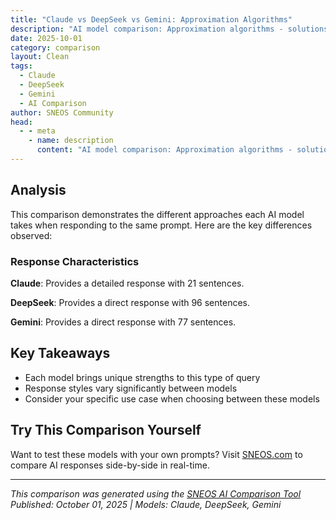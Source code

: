 ```yaml
---
title: "Claude vs DeepSeek vs Gemini: Approximation Algorithms"
description: "AI model comparison: Approximation algorithms - solutions for intractable problems..."
date: 2025-10-01
category: comparison
layout: Clean
tags:
  - Claude
  - DeepSeek
  - Gemini
  - AI Comparison
author: SNEOS Community
head:
  - - meta
    - name: description
      content: "AI model comparison: Approximation algorithms - solutions for intractable problems..."
---
```


<ChatComparison
  title="Claude vs DeepSeek vs Gemini: Approximation Algorithms"
  prompt="Approximation algorithms - solutions for intractable problems"
  :responses='{
    "Claude": "# Approximation Algorithms for Intractable Problems\n\nApproximation algorithms provide practical solutions for NP-hard optimization problems where finding exact solutions is computationally infeasible.\n\n## Core Concepts\n\n### Approximation Ratio\nFor a minimization problem, an algorithm has approximation ratio \u03C1 if:\n\u0060\u0060\u0060\nALG(I) \u2264 \u03C1 \u00D7 OPT(I)\n\u0060\u0060\u0060\nwhere ALG(I) is the algorithm\u0027s solution and OPT(I) is the optimal solution.\n\n## Classic Approximation Algorithms\n\n### 1. Vertex Cover (2-Approximation)\n\n\u0060\u0060\u0060python\ndef vertex_cover_2approx(graph):\n    \u0022\u0022\u0022\n    2-approximation for minimum vertex cover\n    \u0022\u0022\u0022\n    cover = set()\n    edges = set(graph.edges())\n    \n    while edges:\n        # Pick any edge (u, v)\n        u, v = edges.pop()\n        \n        # Add both vertices to cover\n        cover.add(u)\n        cover.add(v)\n        \n        # Remove all edges incident to u or v\n        edges = {(x, y) for (x, y) in edges \n                if x not in {u, v} and y not in {u, v}}\n    \n    return cover\n\n# Analysis: Any edge forces at least one endpoint in optimal solution\n# Our algorithm picks at most 2 vertices per edge in optimal cover\n\u0060\u0060\u0060\n\n### 2. Traveling Salesman Problem (2-Approximation for Metric TSP)\n\n\u0060\u0060\u0060python\nimport networkx as nx\nfrom collections import defaultdict\n\ndef tsp_mst_approximation(graph):\n    \u0022\u0022\u0022\n    2-approximation for metric TSP using MST\n    \u0022\u0022\u0022\n    # Step 1: Find minimum spanning tree\n    mst = nx.minimum_spanning_tree(graph)\n    \n    # Step 2: Find Eulerian circuit in doubled MST\n    doubled_mst = nx.MultiGraph()\n    for u, v, data in mst.edges(data=True):\n        doubled_mst.add_edge(u, v, **data)\n        doubled_mst.add_edge(v, u, **data)\n    \n    # Step 3: Find Eulerian tour\n    eulerian_tour = list(nx.eulerian_circuit(doubled_mst))\n    \n    # Step 4: Convert to Hamiltonian by shortcutting\n    visited = set()\n    hamiltonian_tour = []\n    \n    for u, v in eulerian_tour:\n        if u not in visited:\n            hamiltonian_tour.append(u)\n            visited.add(u)\n    \n    # Close the tour\n    if hamiltonian_tour:\n        hamiltonian_tour.append(hamiltonian_tour[0])\n    \n    return hamiltonian_tour\n\ndef tour_cost(graph, tour):\n    \u0022\u0022\u0022Calculate total cost of tour\u0022\u0022\u0022\n    return sum(graph[tour[i]][tour[i\u002B1]][\u0027weight\u0027] \n              for i in range(len(tour)-1))\n\u0060\u0060\u0060\n\n### 3. Set Cover (Greedy ln n-Approximation)\n\n\u0060\u0060\u0060python\ndef set_cover_greedy(universe, sets):\n    \u0022\u0022\u0022\n    Greedy approximation for set cover\n    Approximation ratio: ln|U| \u002B 1\n    \u0022\u0022\u0022\n    uncovered = set(universe)\n    solution = []\n    set_list = [(i, s) for i, s in enumerate(sets)]\n    \n    while uncovered:\n        # Find set that covers most uncovered elements\n        best_set = max(set_list, \n                      key=lambda x: len(x[1] \u0026 uncovered))\n        \n        if len(best_set[1] \u0026 uncovered) == 0:\n            break\n            \n        solution.append(best_set[0])\n        uncovered -= best_set[1]\n        set_list.remove(best_set)\n    \n    return solution\n\n# Example usage\nuniverse = {1, 2, 3, 4, 5}\nsets = [\n    {1, 2, 3},\n    {2, 4},\n    {3, 4},\n    {4, 5}\n]\ncover = set_cover_greedy(universe, sets)\n\u0060\u0060\u0060\n\n### 4. Kn",
    "DeepSeek": "Of course. This is a fantastic and fundamental topic in computer science. Let\u0027s break down what approximation algorithms are, why we need them, and how they work.\n\n### 1. The Core Problem: Intractability\n\nMany important computational problems are **NP-Hard**. This means:\n\n*   There is no known algorithm that can solve them *exactly* in polynomial time for all cases.\n*   If P \u2260 NP (a major unsolved problem in CS), then no such efficient exact algorithm *can* exist.\n\n**Examples of such problems include:**\n*   **Traveling Salesperson Problem (TSP):** Find the shortest route visiting all cities exactly once and returning to the start.\n*   **Vertex Cover:** Find the smallest set of vertices in a graph such that every edge is \u0022covered\u0022 (touches at least one vertex in the set).\n*   **Set Cover:** Given a universe of elements and a collection of sets, find the smallest number of sets whose union is the entire universe.\n*   **Knapsack Problem:** Select a set of items with the highest total value without exceeding a weight capacity.\n\nWhen we can\u0027t find the *perfect* solution in a reasonable time, we turn to approximations.\n\n### 2. What is an Approximation Algorithm?\n\nAn **approximation algorithm** is a polynomial-time algorithm for an NP-Hard problem that produces a solution that is *guaranteed* to be within a certain factor of the optimal solution.\n\nThe key idea is to **sacrifice optimality for speed**. We accept a \u0022good enough\u0022 solution that we can find quickly.\n\n### 3. Key Concepts: Performance Ratio and Approximation Schemes\n\n#### **Performance Ratio (Approximation Ratio)**\n\nThis is the primary measure of an approximation algorithm\u0027s quality. It defines a bound on how far the algorithm\u0027s solution can be from the optimal one.\n\nFor a **minimization problem** (like TSP or Vertex Cover):\n*   Let \u0060ALG\u0060 be the cost of our algorithm\u0027s solution.\n*   Let \u0060OPT\u0060 be the cost of the optimal solution.\n*   The algorithm has an **approximation ratio** of \u0060\u03C1\u0060 if for all inputs, \u0060ALG \u2264 \u03C1 * OPT\u0060.\n\nFor a **maximization problem** (like Knapsack):\n*   The algorithm has an **approximation ratio** of \u0060\u03C1\u0060 if for all inputs, \u0060ALG \u2265 \u03C1 * OPT\u0060.\n\nHere, \u0060\u03C1\u0060 is always greater than or equal to 1. The closer \u0060\u03C1\u0060 is to 1, the better the approximation.\n\n#### **Polynomial-Time Approximation Scheme (PTAS)**\n\nA PTAS is a family of algorithms that takes an additional parameter \u0060\u03B5 \u003E 0\u0060. For any fixed \u0060\u03B5\u0060, the algorithm runs in polynomial time (though the runtime might explode as \u0060\u03B5\u0060 gets smaller, e.g., \u0060O(n^(1/\u03B5))\u0060) and produces a solution within a factor \u0060(1 \u002B \u03B5)\u0060 of optimal.\n\nThis is very powerful because you can get arbitrarily close to the optimal solution by tuning \u0060\u03B5\u0060.\n\nAn **Fully Polynomial-Time Approximation Scheme (FPTAS)** is even better: its runtime is polynomial in both the input size \u0060n\u0060 and \u0060(1/\u03B5)\u0060.\n\n---\n\n### 4. Classic Examples\n\nLet\u0027s look at some famous approximation algorithms.\n\n#### **Example 1: Vertex Cover (Minimization Problem)**\n\n*   **Problem:** Find the smallest set of vertices that covers all edges.\n*   **Greedy Approximation Algorithm:**\n    1.  While there are edges left in the graph:\n    2.  Pick an arbitrary edge \u0060(u, v)\u0060.\n    3.  Add both \u0060u\u0060 and \u0060v\u0060 to the vertex cover.\n    4.  Remove all edges incident to \u0060u\u0060 or \u0060v\u0060 from the graph.\n*   **Analysis:**\n    *   The set of edges we pick is guaranteed to be a matching (no two edges share a vertex).\n    *   Any vertex cover must include *at least one* vertex from each of these edges.\n    *   Our algorithm picks *both* vertices, so its solution is at most twice the size of the optimal cover.\n*   **Approximation Ratio:** **2**. This is a simple, constant-factor approximation.\n\n#### **Example 2: Traveling Salesperson Problem (TSP)**\n\nWe must make a crucial assumption: The cost function satisfies the **Triangle Inequality** (i.e., going from A to C is never more expensive than going from A to B to C). Without this, no constant-factor approximation is possible.\n\n*   **Problem:** Find the shortest tour visiting all cities.\n*   **2-Approximation Algorithm (using MST):**\n    1.  Find a **Minimum Spanning Tree (MST)** of the graph representing the cities. (This can be done efficiently with Prim\u0027s or Kruskal\u0027s algorithm).\n    2.  Perform a **Depth-First Search (DFS)** traversal of the MST. This traversal will visit every city, but it will backtrack, visiting some cities multiple times.\n    3.  Create the final tour by listing the cities in the order they were *first visited* during the DFS. This shortcutting is possible because of the triangle inequality and only decreases the cost.\n*   **Analysis:**\n    *   The cost of the MST is less than the cost of the optimal TSP tour (because removing one edge from the tour gives a spanning tree).\n    *   The DFS walk traverses every edge twice, so its cost is \u00602 * MST\u0060.\n    *   The shortcut tour has a cost less than or equal to the DFS walk due to the triangle inequality.\n    *   Therefore, \u0060ALG \u2264 2 * MST \u2264 2 * OPT\u0060.\n*   **Approximation Ratio:** **2**. A more complex algorithm (Christofides\u0027) achieves a **3/2**-approximation.\n\n#### **Example 3: Knapsack Problem (Maximization Problem)**\n\n*   **Problem:** Maximize the value of items in a knapsack without exceeding its weight capacity.\n*   **Dynamic Programming Solution:** There is a classic DP solution that runs in \u0060O(n * W)\u0060 time, where \u0060W\u0060 is the capacity. This is *pseudo-polynomial* because it depends on the magnitude of \u0060W\u0060, not just the input size \u0060n\u0060. If \u0060W\u0060 is huge, this is too slow.\n*   **FPTAS for Knapsack:**\n    1.  Let \u0060v_max\u0060 be the highest value among the items.\n    2.  Choose a scaling factor \u0060K = (\u03B5 * v_max) / n\u0060.\n    3.  For each item, create a new, scaled-down value: \u0060v\u0027_i = floor(v_i / K)\u0060.\n    4.  Run the dynamic programming algorithm on the items with the *scaled values* \u0060v\u0027_i\u0060 and the original weights. The maximum state in the DP table will now be \u0060~ n * (v_max / K) = n^2 / \u03B5\u0060, which is polynomial in \u0060n\u0060 and \u00601/\u03B5\u0060.\n    5.  The solution found using the scaled values is our approximate solution.\n*   **Analysis:** This scheme cleverly reduces the range of possible values, making the DP efficient. The solution it returns has a value of at least \u0060(1 - \u03B5) * OPT\u0060.\n*   **Approximation Ratio:** It\u0027s an **FPTAS**, so for any \u0060\u03B5 \u003E 0\u0060, it gives a \u0060(1 - \u03B5)\u0060-approximation in polynomial time.\n\n### 5. The Limits of Approximation\n\nNot all NP-Hard problems can be approximated equally well. For some problems, like the general TSP (without the triangle inequality), it has been proven that **no constant-factor approximation algorithm exists** unless P = NP. This is part of a rich theory that classifies problems based on their approximability.\n\n### Summary\n\n| Concept | Description | Goal |\n| :--- | :--- | :--- |\n| **Approximation Algorithm** | A fast algorithm for an NP-Hard problem that gives a provably \u0022good\u0022 solution. | Find a near-optimal solution in polynomial time. |\n| **Approximation Ratio (\u03C1)** | A guarantee on how close the solution is to the optimal one. | Minimize \u0060\u03C1\u0060 (get it as close to 1 as possible). |\n| **PTAS / FPTAS** | A family of algorithms that can get arbitrarily close to the optimal solution. | Achieve a \u0060(1\u002B\u03B5)\u0060-approximation for any \u0060\u03B5\u003E0\u0060. |\n\nIn essence, approximation algorithms are the essential toolkit for dealing with computational intractability, allowing us to solve massively complex problems in the real world where \u0022good enough\u0022 is not just acceptable, but necessary.",
    "Gemini": "You\u0027re absolutely right! Approximation algorithms are crucial tools for tackling **intractable problems**.  Let\u0027s break down why and how they work:\n\n**What are Intractable Problems?**\n\n*   **NP-Hard and NP-Complete Problems:** These problems are believed to be very difficult to solve exactly in polynomial time (i.e., the time to find the optimal solution grows exponentially with the size of the input).  Examples include:\n    *   Traveling Salesperson Problem (TSP): Finding the shortest route that visits a set of cities and returns to the starting city.\n    *   Knapsack Problem: Determining the most valuable items to include in a knapsack without exceeding its weight capacity.\n    *   Set Cover: Finding the smallest collection of sets that cover all elements in a universe.\n    *   Vertex Cover: Finding the smallest set of vertices in a graph such that every edge has at least one endpoint in the set.\n    *   Clique Problem: Finding the largest complete subgraph within a larger graph.\n    *   Integer Linear Programming (ILP): A generalization of linear programming where the variables are restricted to be integers.\n*   **Problems with Exponential Time Exact Algorithms:** Some problems have exact algorithms, but the time complexity is so high (e.g., O(2\u003Csup\u003En\u003C/sup\u003E)) that they\u0027re impractical for large input sizes.\n*   **Problems with Large Input Sizes:**  Even if a problem has a polynomial-time algorithm, the constants in the polynomial might be so large that it\u0027s still too slow for real-world instances.\n\n**Why Use Approximation Algorithms?**\n\nWhen finding the *absolute best* solution is too costly (in terms of time or resources), approximation algorithms offer a practical alternative:\n\n*   **Guaranteed Performance:**  Instead of finding the optimal solution, they find a solution that is *provably close* to optimal.  This guarantee is expressed as an **approximation ratio**.\n*   **Polynomial Time:** They typically run in polynomial time, making them feasible for large instances.\n*   **Trade-off:** They sacrifice optimality for speed and efficiency. The goal is to find a balance between solution quality and computational cost.\n\n**Key Concepts of Approximation Algorithms**\n\n1.  **Approximation Ratio (or Approximation Factor):** This is the most important concept.  It defines how good the approximate solution is compared to the optimal solution.\n\n    *   **Minimization Problems:** (e.g., TSP, Vertex Cover)\n        *   Let \u0060ALG\u0060 be the cost of the solution found by the approximation algorithm.\n        *   Let \u0060OPT\u0060 be the cost of the optimal solution.\n        *   The approximation ratio, \u0060\u03C1\u0060, is such that \u0060ALG / OPT \u2264 \u03C1\u0060.  This means the approximate solution is at most \u0060\u03C1\u0060 times worse than the optimal solution.  We want \u0060\u03C1\u0060 to be as close to 1 as possible.  A \u0060\u03C1\u0060-approximation algorithm guarantees a solution that is no more than \u0060\u03C1\u0060 times the optimal solution.\n\n    *   **Maximization Problems:** (e.g., Knapsack, Max Cut)\n        *   Let \u0060ALG\u0060 be the value of the solution found by the approximation algorithm.\n        *   Let \u0060OPT\u0060 be the value of the optimal solution.\n        *   The approximation ratio, \u0060\u03C1\u0060, is such that \u0060ALG / OPT \u2265 \u03C1\u0060.  This means the approximate solution is at least \u0060\u03C1\u0060 times as good as the optimal solution.  We want \u0060\u03C1\u0060 to be as close to 1 as possible.  A \u0060\u03C1\u0060-approximation algorithm guarantees a solution that is at least \u0060\u03C1\u0060 times the optimal solution.\n\n2.  **Polynomial-Time Approximation Scheme (PTAS):** A PTAS is an algorithm that, given an instance of an optimization problem and a parameter \u0060\u03B5 \u003E 0\u0060, produces a solution whose value is within a factor of \u0060(1 \u002B \u03B5)\u0060 of optimal (for minimization problems) or \u0060(1 - \u03B5)\u0060 of optimal (for maximization problems) in polynomial time. The running time can be of the form \u0060n^(f(\u03B5))\u0060, where \u0060n\u0060 is the size of the input and \u0060f(\u03B5)\u0060 is some function of \u0060\u03B5\u0060.  The important part is that the running time is polynomial in \u0060n\u0060 for any *fixed* \u0060\u03B5\u0060.\n\n3.  **Fully Polynomial-Time Approximation Scheme (FPTAS):** An FPTAS is a PTAS whose running time is polynomial in both the input size \u0060n\u0060 and \u00601/\u03B5\u0060. This is a stronger notion than PTAS. The running time would be like \u0060(n / \u03B5)^k\u0060 for some constant \u0060k\u0060.\n\n**Common Techniques Used in Approximation Algorithms**\n\n*   **Greedy Algorithms:** These algorithms make locally optimal choices at each step, hoping to find a good (but not necessarily optimal) solution.  Example:  Greedy set cover algorithm.\n*   **Linear Programming Relaxation:** Formulate the problem as an integer linear program (ILP), relax the integer constraints to allow real-valued variables, solve the linear program (LP), and then \u0022round\u0022 the fractional solution back to an integer solution.\n*   **Dynamic Programming:** While dynamic programming can solve some NP-hard problems exactly (e.g., Knapsack) for small input sizes, it can often be modified to create approximation algorithms by sacrificing some accuracy for speed.\n*   **Local Search:** Start with an initial solution and iteratively improve it by making small changes (e.g., swapping edges in a TSP tour) until a local optimum is reached.\n*   **Primal-Dual Method:** Simultaneously constructing feasible solutions for the primal and dual linear programs related to the problem.\n*   **Randomized Algorithms:** These algorithms incorporate randomness to help escape local optima or to sample from a distribution of solutions.\n\n**Examples of Approximation Algorithms**\n\n*   **2-Approximation for Vertex Cover:** A simple greedy algorithm that repeatedly picks an edge and adds both its endpoints to the vertex cover until all edges are covered.  The resulting vertex cover is at most twice the size of the optimal vertex cover.\n*   **(1 \u002B ln n)-Approximation for Set Cover:** A greedy algorithm that repeatedly picks the set that covers the most uncovered elements.  The approximation ratio is logarithmic in the number of elements.\n*   **Christofides Algorithm (1.5-Approximation for Metric TSP):**  For the Traveling Salesperson Problem where the distances between cities satisfy the triangle inequality (metric TSP), this algorithm finds a tour that is at most 1.5 times the optimal tour.\n*   **FPTAS for Knapsack:**  Dynamic programming can be adapted to create an FPTAS for the knapsack problem.\n\n**Challenges**\n\n*   **Finding Tight Bounds:**  Proving good approximation ratios can be challenging.  It often requires carefully analyzing the algorithm and comparing its performance to the unknown optimal solution.\n*   **Practical Performance:**  Even with a good approximation ratio, an algorithm might not perform well in practice on certain instances.\n*   **Problem-Specific Techniques:**  Approximation algorithms are often tailored to specific problems, requiring creative insights and problem-specific knowledge.\n*   **Negative Results:**  Some problems are provably hard to approximate within certain factors, meaning that no polynomial-time algorithm can achieve a better approximation ratio unless P=NP.\n\n**In Summary**\n\nApproximation algorithms are essential when dealing with intractable problems.  They provide a way to find reasonably good solutions in a reasonable amount of time, with provable guarantees on their quality. They are a fundamental part of theoretical computer science and have numerous applications in fields like operations research, networking, and artificial intelligence.  The design and analysis of approximation algorithms is an active area of research.\n"
  }'
  published-date="11:35"
/>

## Analysis

This comparison demonstrates the different approaches each AI model takes when responding to the same prompt. Here are the key differences observed:

### Response Characteristics

**Claude**: Provides a detailed response with 21 sentences. 

**DeepSeek**: Provides a direct response with 96 sentences. 

**Gemini**: Provides a direct response with 77 sentences. 

## Key Takeaways

- Each model brings unique strengths to this type of query
- Response styles vary significantly between models
- Consider your specific use case when choosing between these models

## Try This Comparison Yourself

Want to test these models with your own prompts? Visit [SNEOS.com](https://sneos.com) to compare AI responses side-by-side in real-time.

---

*This comparison was generated using the [SNEOS AI Comparison Tool](https://sneos.com)*
*Published: October 01, 2025 | Models: Claude, DeepSeek, Gemini*
